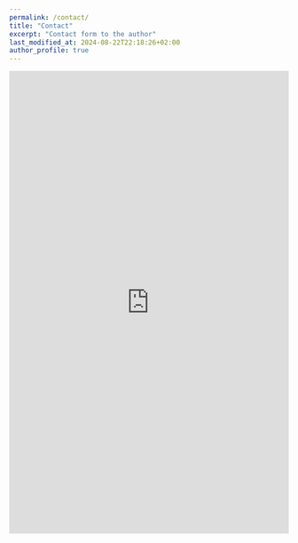 ```yaml
---
permalink: /contact/
title: "Contact"
excerpt: "Contact form to the author"
last_modified_at: 2024-08-22T22:18:26+02:00
author_profile: true
---
```


<iframe src="https://docs.google.com/forms/d/e/1FAIpQLSeS0Kt9P_5VDf91zAzEk-lUwGTMtOFKdSwEgq1g9MceVg29oA/viewform?embedded=true" width="100%" height="833" frameborder="0" marginheight="0" marginwidth="0">Ładuję…</iframe>